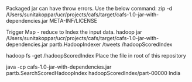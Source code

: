 Packaged jar can have throw errors. Use the below command:
zip -d /Users/sunitakoppar/ucr/projects/cafs/target/cafs-1.0-jar-with-dependencies.jar  META-INF/LICENSE

Trigger Map - reduce to Index the input data. 
hadoop jar /Users/sunitakoppar/ucr/projects/cafs/target/cafs-1.0-jar-with-dependencies.jar partb.HadoopIndexer /tweets /hadoopScoredIndex

hadoop fs -get /hadoopScoredIndex 
Place the file in root of this repository

java -cp cafs-1.0-jar-with-dependencies.jar partb.SearchScoredHadoopIndex hadoopScoredIndex/part-00000 India 

